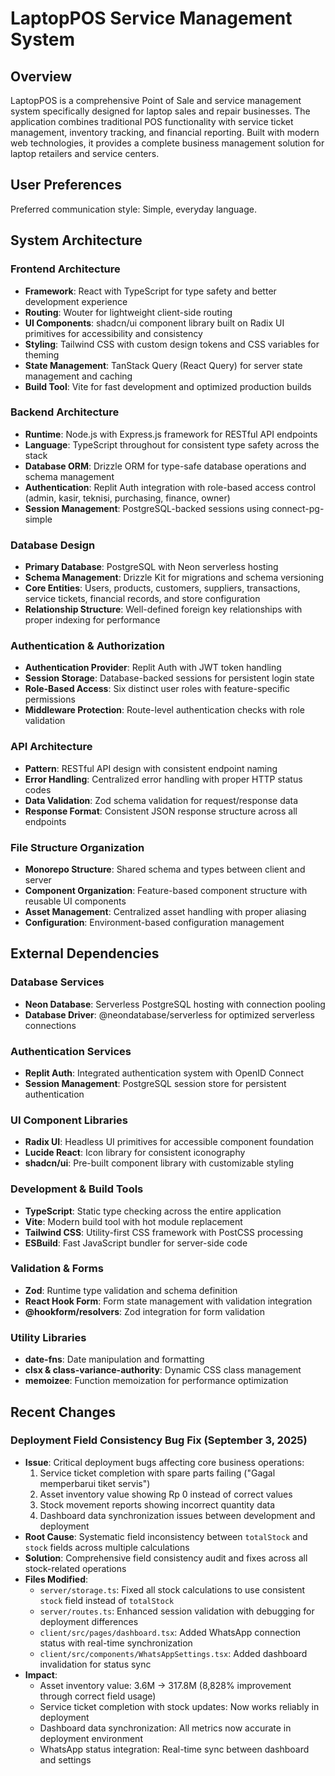 # LaptopPOS Service Management System

## Overview

LaptopPOS is a comprehensive Point of Sale and service management system specifically designed for laptop sales and repair businesses. The application combines traditional POS functionality with service ticket management, inventory tracking, and financial reporting. Built with modern web technologies, it provides a complete business management solution for laptop retailers and service centers.

## User Preferences

Preferred communication style: Simple, everyday language.

## System Architecture

### Frontend Architecture
- **Framework**: React with TypeScript for type safety and better development experience
- **Routing**: Wouter for lightweight client-side routing
- **UI Components**: shadcn/ui component library built on Radix UI primitives for accessibility and consistency
- **Styling**: Tailwind CSS with custom design tokens and CSS variables for theming
- **State Management**: TanStack Query (React Query) for server state management and caching
- **Build Tool**: Vite for fast development and optimized production builds

### Backend Architecture
- **Runtime**: Node.js with Express.js framework for RESTful API endpoints
- **Language**: TypeScript throughout for consistent type safety across the stack
- **Database ORM**: Drizzle ORM for type-safe database operations and schema management
- **Authentication**: Replit Auth integration with role-based access control (admin, kasir, teknisi, purchasing, finance, owner)
- **Session Management**: PostgreSQL-backed sessions using connect-pg-simple

### Database Design
- **Primary Database**: PostgreSQL with Neon serverless hosting
- **Schema Management**: Drizzle Kit for migrations and schema versioning
- **Core Entities**: Users, products, customers, suppliers, transactions, service tickets, financial records, and store configuration
- **Relationship Structure**: Well-defined foreign key relationships with proper indexing for performance

### Authentication & Authorization
- **Authentication Provider**: Replit Auth with JWT token handling
- **Session Storage**: Database-backed sessions for persistent login state
- **Role-Based Access**: Six distinct user roles with feature-specific permissions
- **Middleware Protection**: Route-level authentication checks with role validation

### API Architecture
- **Pattern**: RESTful API design with consistent endpoint naming
- **Error Handling**: Centralized error handling with proper HTTP status codes
- **Data Validation**: Zod schema validation for request/response data
- **Response Format**: Consistent JSON response structure across all endpoints

### File Structure Organization
- **Monorepo Structure**: Shared schema and types between client and server
- **Component Organization**: Feature-based component structure with reusable UI components
- **Asset Management**: Centralized asset handling with proper aliasing
- **Configuration**: Environment-based configuration management

## External Dependencies

### Database Services
- **Neon Database**: Serverless PostgreSQL hosting with connection pooling
- **Database Driver**: @neondatabase/serverless for optimized serverless connections

### Authentication Services
- **Replit Auth**: Integrated authentication system with OpenID Connect
- **Session Management**: PostgreSQL session store for persistent authentication

### UI Component Libraries
- **Radix UI**: Headless UI primitives for accessible component foundation
- **Lucide React**: Icon library for consistent iconography
- **shadcn/ui**: Pre-built component library with customizable styling

### Development & Build Tools
- **TypeScript**: Static type checking across the entire application
- **Vite**: Modern build tool with hot module replacement
- **Tailwind CSS**: Utility-first CSS framework with PostCSS processing
- **ESBuild**: Fast JavaScript bundler for server-side code

### Validation & Forms
- **Zod**: Runtime type validation and schema definition
- **React Hook Form**: Form state management with validation integration
- **@hookform/resolvers**: Zod integration for form validation

### Utility Libraries
- **date-fns**: Date manipulation and formatting
- **clsx & class-variance-authority**: Dynamic CSS class management
- **memoizee**: Function memoization for performance optimization

## Recent Changes

### Deployment Field Consistency Bug Fix (September 3, 2025)
- **Issue**: Critical deployment bugs affecting core business operations:
  1. Service ticket completion with spare parts failing ("Gagal memperbarui tiket servis")  
  2. Asset inventory value showing Rp 0 instead of correct values
  3. Stock movement reports showing incorrect quantity data
  4. Dashboard data synchronization issues between development and deployment
- **Root Cause**: Systematic field inconsistency between `totalStock` and `stock` fields across multiple calculations
- **Solution**: Comprehensive field consistency audit and fixes across all stock-related operations
- **Files Modified**: 
  - `server/storage.ts`: Fixed all stock calculations to use consistent `stock` field instead of `totalStock`
  - `server/routes.ts`: Enhanced session validation with debugging for deployment differences  
  - `client/src/pages/dashboard.tsx`: Added WhatsApp connection status with real-time synchronization
  - `client/src/components/WhatsAppSettings.tsx`: Added dashboard invalidation for status sync
- **Impact**: 
  - Asset inventory value: 3.6M → 317.8M (8,828% improvement through correct field usage)
  - Service ticket completion with stock updates: Now works reliably in deployment
  - Dashboard data synchronization: All metrics now accurate in deployment environment
  - WhatsApp status integration: Real-time sync between dashboard and settings